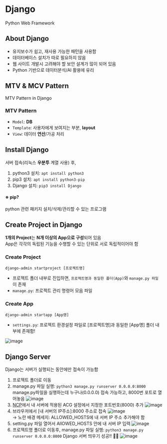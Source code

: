 # Django
Python Web Framework 


## About Django
- 유지보수가 쉽고, 재사용 가능한 패턴을 사용함
- 데이터베이스 설치가 따로 필요하지 않음  
- 웹 사이트 개발시 고려해야 할 보안 설계가 많이 되어 있음     
- Python 기반으로 데이터분석/AI 활용에 유리



## MTV & MCV Pattern
MTV Pattern in Django       

### MTV Pattern 
- `Model`: **DB**
- `Template`: 사용자에게 보여지는 부분, **layout** 
- `View`: 데이터 **연산**/가공 처리 



## Install Django 
서버 접속(리눅스 **우분투** 계열 사용) 후,

1. python3 설치: `apt install python3`
2. pip3 설치: `apt install python3-pip`
3. Django 설치: `pip3 install Django`

#### ※ pip?
python 관련 패키지 설치/삭제/관리할 수 있는 프로그램



## Create Project in Django 
**1개의 Project**는 **N개 이상의 App으로 구성**되어 있음   
App은 각각의 독립된 기능을 수행할 수 있는 단위로 서로 독립적이어야 함

### Create Project
`django-admin startproject [프로젝트명]`     
- 프로젝트 폴더 내부로 진입하면, `프로젝트명과 동일한 폴더(App)`와 `manage.py 파일`이 존재
- `manage.py`: 프로젝트 관리 명령어 모음 파일 

### Create App
`django-admin startapp [App명]`      
- `settings.py`: 프로젝트 환경설정 파일로 [프로젝트명]과 동일한 [App명] 폴더 내부에 존재함! 

![image](https://user-images.githubusercontent.com/55572222/129747397-e2d193df-2e2d-48ab-bcaf-8d188497eafa.png)


## Django Server  
Django는 서버가 실행되는 동안에만 접속이 가능함 

1. 프로젝트 폴더로 이동 
2. manage.py 파일 실행: `python3 manage.py runserver 0.0.0.0:8000`
    manage.py파일을 실행하는데 누구나(0.0.0.0) 접속 가능하고, 8000번 포트로 열어놓음 
    ![image](https://user-images.githubusercontent.com/55572222/129747736-5563f180-b06d-4b0d-beef-8af70b03ebe9.png)
3. [NCP](https://www.ncloud.com/)에서 내 서버에 적용된 ACG 설정에서 지정한 포트번호(8000) 추가
    ![image](https://user-images.githubusercontent.com/55572222/129747526-d7ff7ce4-65ac-4b9b-a909-4f7517a9ac7b.png)
4. 브라우저에서 [내 서버의 IP주소]:8000 주소로 접속
    ![image](https://user-images.githubusercontent.com/55572222/129748970-4746926b-4815-4ecd-8954-ef3d33bcc796.png)    
    → 노란 배경 메세지: ALLOWED_HOSTS에 내 서버 IP 주소 추가해야 함 
5. setting.py 파일 열어서 AllOWED_HOSTS 안에 내 서버 IP 입력
    ![image](https://user-images.githubusercontent.com/55572222/129749553-7f171e32-0420-4d7e-bbd8-0700935ca1cd.png)
6. 프로젝트명 폴더로 이동후, manage.py 파일 실행: `python3 manage.py runserver 0.0.0.0:8000` 
    Django 서버 띄우기 성공!! 🙌🏻
    ![image](https://user-images.githubusercontent.com/55572222/129749420-784f2d48-94ef-4cdb-8acd-4f3de6b0d96c.png)


